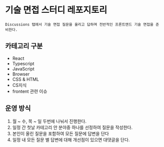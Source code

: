# 기술 면접 스터디 레포지토리 

```
Discussions 탭에서 기술 면접 질문을 올리고 답하며 전반적인 프론트엔드 기술 면접을 준비한다. 
```

## 카테고리 구분 

- React
- Typescript
- JavaScript
- Browser 
- CSS & HTML
- CS지식
- frontent 관련 이슈 


## 운영 방식

1. 월 ~ 수, 목 ~ 일 두번에 나눠서 진행한다.
2. 일정 간 첫날 카테고리 안 분야중 하나를 선정하여 질문을 작성한다.
3. 본인이 올린 질문을 포함하여 모든 질문에 답변을 단다
4. 일정 내 모든 질문 별 답변에 대해 개선점이 있으면 대댓글을 단다.

